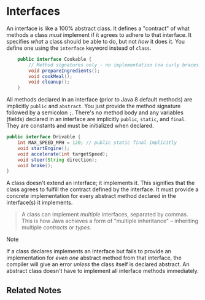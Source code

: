 # Interfaces

An interface is like a 100% abstract class. It defines a "contract" of what methods a class *must* implement if it agrees to adhere to that interface. It specifies *what* a class should be able to do, but not *how* it does it. You define one using the `interface` keyword instead of `class`.

```java
    public interface Cookable {
        // Method signatures only - no implementation (no curly braces {})
        void prepareIngredients();
        void cookMeal();
        void cleanup();
    }
```

All methods declared in an interface (prior to Java 8 default methods) are implicitly `public` and `abstract`. You just provide the method signature followed by a semicolon `;`. There's no method body and any variables (fields) declared in an interface are implicitly `public`, `static`, and `final`. They are constants and must be initialized when declared.

```java
public interface Drivable {
	int MAX_SPEED_MPH = 120; // public static final implicitly
	void startEngine();
	void accelerate(int targetSpeed);
	void steer(String direction);
	void brake();
}
```

A class doesn't extend an interface; it implements it. This signifies that the class agrees to fulfill the contract defined by the interface. It must provide a concrete implementation for every abstract method declared in the interface(s) it implements.

> A class can implement *multiple* interfaces, separated by commas. This is how Java achieves a form of "multiple inheritance" – inheriting multiple *contracts* or *types*.


>[!Note]
>If a class declares implements an Interface but fails to provide an implementation for *even one* abstract method from that interface, the compiler will give an error *unless* the class itself is declared abstract. An abstract class doesn't have to implement all interface methods immediately.

## Related Notes